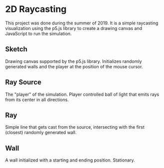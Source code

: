 # 2D Raycasting

This project was done during the summer of 2019. It is a simple raycasting visualization using the p5.js library to
create a drawing canvas and JavaScript to run the simulation.

## Sketch

Drawing canvas supported by the p5.js library. Initializes randomly generated walls and the player at the position of
the mouse cursor.

## Ray Source

The "player" of the simulation. Player controlled ball of light that emits rays from its center in all directions.

## Ray

Simple line that gets cast from the source, intersecting with the first (closest) randomly generated wall.

## Wall

A wall initialized with a starting and ending position. Stationary.
